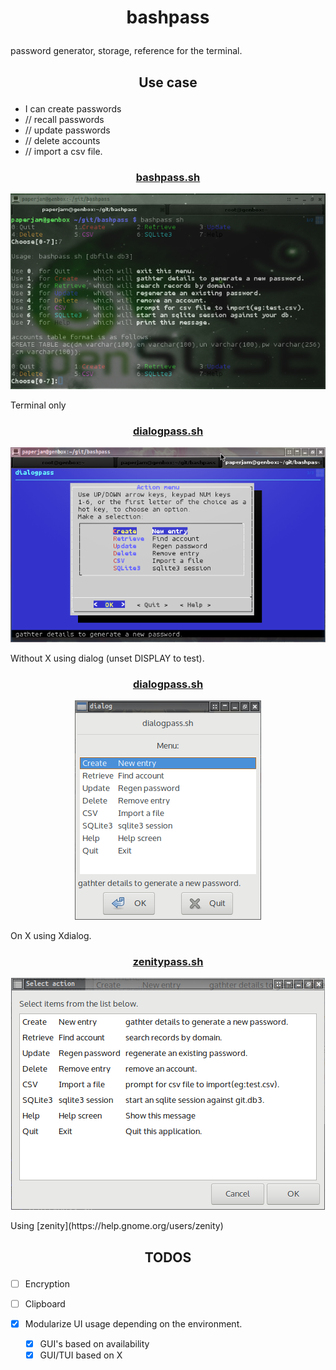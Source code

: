 # <p align="center">bashpass</p>

  password generator, storage, reference for the terminal.

## <p align="center">Use case</p>

  * I can create passwords
  *    //  recall passwords
  *    //  update passwords
  *    //  delete accounts
  *    //  import a csv file.

### <p align="center">[bashpass.sh](bashpass.sh)</p>
<p align="center"><a href="assets/bp.png"><img alt="bashpass" src="assets/bp.png"></a></p>
Terminal only

### <p align="center">[dialogpass.sh](dialogpass.sh)</p>
<p align="center"><a href="assets/dp.png"><img alt="dialogpass" src="assets/dp.png"></a></p>
Without X using dialog (unset DISPLAY to test).

### <p align="center">[dialogpass.sh](dialogpass.sh)</p>
<p align="center"><a href="assets/xp.png"><img alt="dialogpass" src="assets/xp.png"></a></p>
On X using Xdialog.

### <p align="center">[zenitypass.sh](zenitypass.sh)</p>
<p align="center"><a href="assets/zp.png"><img alt="zenitypass" src="assets/zp.png"></a></p>
Using [zenity](https://help.gnome.org/users/zenity)

## <p align="center">TODOS</p>

 * [ ] Encryption
 * [ ] Clipboard
 * [x] Modularize UI usage depending on the environment.

   * [x] GUI's based on availability
   * [x] GUI/TUI based on X
